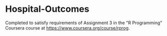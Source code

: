 # Hospital-Outcomes
Completed to satisfy requirements of Assignment 3 in the "R Programming" Coursera course at https://www.coursera.org/course/rprog.
